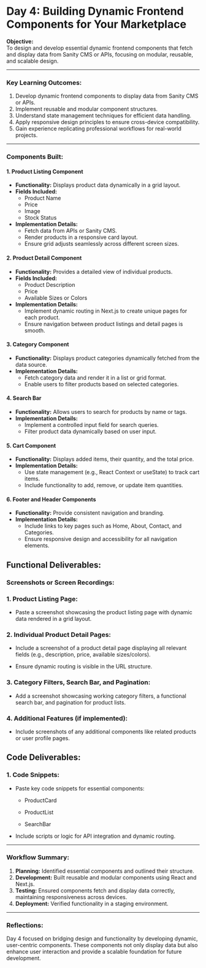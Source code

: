 # **Day 4: Building Dynamic Frontend Components for Your Marketplace**

**Objective:**  
To design and develop essential dynamic frontend components that fetch and display data from Sanity CMS or APIs, focusing on modular, reusable, and scalable design.

---

### **Key Learning Outcomes:**
1. Develop dynamic frontend components to display data from Sanity CMS or APIs.
2. Implement reusable and modular component structures.
3. Understand state management techniques for efficient data handling.
4. Apply responsive design principles to ensure cross-device compatibility.
5. Gain experience replicating professional workflows for real-world projects.

---

### **Components Built:**

#### **1. Product Listing Component**
- **Functionality:** Displays product data dynamically in a grid layout.
- **Fields Included:**
  - Product Name
  - Price
  - Image
  - Stock Status
- **Implementation Details:**
  - Fetch data from APIs or Sanity CMS.
  - Render products in a responsive card layout.
  - Ensure grid adjusts seamlessly across different screen sizes.

#### **2. Product Detail Component**
- **Functionality:** Provides a detailed view of individual products.
- **Fields Included:**
  - Product Description
  - Price
  - Available Sizes or Colors
- **Implementation Details:**
  - Implement dynamic routing in Next.js to create unique pages for each product.
  - Ensure navigation between product listings and detail pages is smooth.

#### **3. Category Component**
- **Functionality:** Displays product categories dynamically fetched from the data source.
- **Implementation Details:**
  - Fetch category data and render it in a list or grid format.
  - Enable users to filter products based on selected categories.

#### **4. Search Bar**
- **Functionality:** Allows users to search for products by name or tags.
- **Implementation Details:**
  - Implement a controlled input field for search queries.
  - Filter product data dynamically based on user input.

#### **5. Cart Component**
- **Functionality:** Displays added items, their quantity, and the total price.
- **Implementation Details:**
  - Use state management (e.g., React Context or useState) to track cart items.
  - Include functionality to add, remove, or update item quantities.

#### **6. Footer and Header Components**
- **Functionality:** Provide consistent navigation and branding.
- **Implementation Details:**
  - Include links to key pages such as Home, About, Contact, and Categories.
  - Ensure responsive design and accessibility for all navigation elements.

## **Functional Deliverables:**

### Screenshots or Screen Recordings:

### 1. Product Listing Page:

 - Paste a screenshot showcasing the product listing page with dynamic data rendered in a grid layout.

### 2. Individual Product Detail Pages:

 - Include a screenshot of a product detail page displaying all relevant fields (e.g., description, price, available sizes/colors).

 - Ensure dynamic routing is visible in the URL structure.

### 3. Category Filters, Search Bar, and Pagination:

 - Add a screenshot showcasing working category filters, a functional search bar, and pagination for product lists.

### 4. Additional Features (if implemented):

 - Include screenshots of any additional components like related products or user profile pages.

## Code Deliverables:

 ### 1. Code Snippets:

 - Paste key code snippets for essential components:

   - ProductCard

   - ProductList

   - SearchBar

 - Include scripts or logic for API integration and dynamic routing.
---

### **Workflow Summary:**
1. **Planning:** Identified essential components and outlined their structure.
2. **Development:** Built reusable and modular components using React and Next.js.
3. **Testing:** Ensured components fetch and display data correctly, maintaining responsiveness across devices.
4. **Deployment:** Verified functionality in a staging environment.

---

### **Reflections:**
Day 4 focused on bridging design and functionality by developing dynamic, user-centric components. These components not only display data but also enhance user interaction and provide a scalable foundation for future development.

